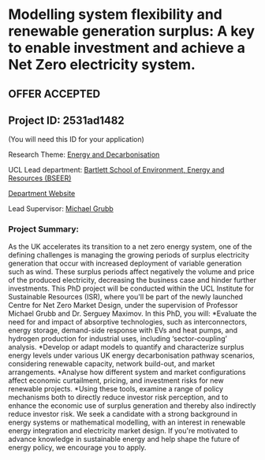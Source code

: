 # Modelling system flexibility and renewable generation surplus: A key to enable investment and achieve a Net Zero electricity system.

## **OFFER ACCEPTED**

## Project ID: **2531ad1482**
(You will need this ID for your application)

Research Theme: [Energy and Decarbonisation](../themes/energy-and-decarbonisation.md)

UCL Lead department: [Bartlett School of Environment, Energy and Resources (BSEER)](../departments/bartlett-school-of-environment-energy-and-resources.md)

[Department Website](https://www.ucl.ac.uk/bartlett/bartlett-school-environment-energy-and-resources)

Lead Supervisor: [Michael Grubb](https://profiles.ucl.ac.uk/45238)

### Project Summary:

As the UK accelerates its transition to a net zero energy system, one of the defining challenges is managing the growing periods of surplus electricity generation that occur with increased deployment of variable generation such as wind. These surplus periods affect negatively the volume and price of the produced electricity, decreasing the business case and hinder further investments. 
This PhD project will be conducted within the UCL Institute for Sustainable Resources (ISR), where you'll be part of the newly launched Centre for Net Zero Market Design, under the supervision of Professor Michael Grubb and Dr. Serguey Maximov.
In this PhD, you will:
*Evaluate the need for and impact of absorptive technologies, such as interconnectors, energy storage, demand-side response with EVs and heat pumps, and hydrogen production for industrial uses, including ‘sector-coupling’ analysis.
*Develop or adapt models to quantify and characterize surplus energy levels under various UK energy decarbonisation pathway scenarios, considering renewable capacity, network build-out, and market arrangements.
*Analyse how different system and market configurations affect economic curtailment, pricing, and investment risks for new renewable projects.
*Using these tools, examine a range of policy mechanisms both to directly reduce investor risk perception, and to enhance the economic use of surplus generation and thereby also indirectly reduce investor risk.
We seek a candidate with a strong background in energy systems or mathematical modelling, with an interest in renewable energy integration and electricity market design. If you're motivated to advance knowledge in sustainable energy and help shape the future of energy policy, we encourage you to apply.
